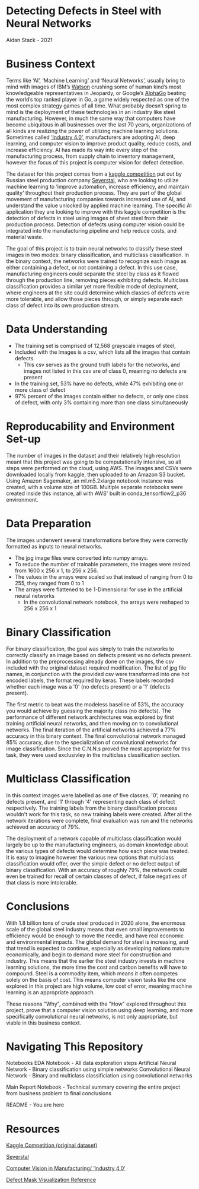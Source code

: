 #  Detecting Defects in Steel with Neural Networks 
Aidan Stack - 2021

# Business Context

  Terms like ‘AI’, ‘Machine Learning’ and ‘Neural Networks’, usually bring to mind with images of IBM’s [Watson](https://www.ibm.com/watson) crushing some of human kind’s most knowledgeable representatives in Jeopardy, or Google’s [AlphaGo](https://deepmind.com/research/case-studies/alphago-the-story-so-far) beating the world’s top ranked player in Go, a game widely respected as one of the most complex strategy games of all time. What probably doesn’t spring to mind is the deployment of these technologies in an industry like steel manufacturing. However, in much the same way that computers have become ubiquitous in all businesses over the last 70 years, organizations of all kinds are realizing the power of utilizing machine learning solutions. Sometimes called [‘Industry 4.0’](https://www.n-ix.com/computer-vision-manufacturing/), manufacturers are adopting AI, deep learning, and computer vision to improve product quality, reduce costs, and increase efficiency. AI has made its way into every step of the manufacturing process, from supply chain to inventory management, however the focus of this project is computer vision for defect detection.

  The dataset for this project comes from a [kaggle competition](https://www.kaggle.com/c/severstal-steel-defect-detection) put out by Russian steel production company [Severstal](https://www.severstal.com/eng/about/), who are looking to utilize machine learning to ‘improve automation, increase efficiency, and maintain quality’ throughout their production process. They are part of the global movement of manufacturing companies towards increased use of AI, and understand the value unlocked by applied machine learning. The specific AI application they are looking to improve with this kaggle competition is the detection of defects in steel using images of sheet steel from their production process. Detection of defects using computer vision could be integrated into the manufacturing pipeline and help reduce costs, and material waste. 
  
  The goal of this project is to train neural networks to classify these steel images in two modes: binary classification, and multiclass classification. In the binary context, the networks were trained to recognize each image as either containing a defect, or not containing a defect. In this use case, manufacturing engineers could separate the steel by class as it flowed through the production line, removing pieces exhibiting defects. Multiclass classification provides a similar yet more flexible mode of deployment, where engineers at the site could determine which classes of defects were more tolerable, and allow those pieces through, or simply separate each class of defect into its own production stream. 

# Data Understanding 

* The training set is comprised of 12,568 grayscale images of steel,
* Included with the images is a csv, which lists all the images that contain defects. 
  * This csv serves as the ground truth labels for the networks, and images not listed in this csv are of class 0, meaning no defects are present
* In the training set, 53% have no defects, while 47% exhibiting one or more class of defect
* 97% percent of the images contain either no defects, or only one class of defect, with only 3% containing more than one class simultaneously

# Reproducability and Environment Set-up

The number of images in the dataset and their relatively high resolution meant that this project was going to be computationally intensive, so all steps were performed on the cloud, using AWS. The images and CSVs were downloaded locally from kaggle, then uploaded to an Amazon S3 bucket. Using Amazon Sagemaker, an ml.m5.2xlarge notebook instance was created, with a volume size of 100GB. Multiple separate notebooks were created inside this instance, all with AWS' built in conda_tensorflow2_p36 environment. 

# Data Preparation

The images underwent several transformations before they were correctly formatted as inputs to neural networks. 
* The jpg image files were converted into numpy arrays.
* To reduce the number of trainable parameters, the images were resized from 1600 x 256 x 1, to 256 x 256. 
* The values in the arrays were scaled so that instead of ranging from 0 to 255, they ranged from 0 to 1 
* The arrays were flattened to be 1-Dimensional for use in the artificial neural networks
  * In the convolutional network notebook, the arrays were reshaped to 256 x 256 x 1

# Binary Classification 

For binary classification, the goal was simply to train the networks to correctly classify an image based on defects present vs no defects present. In addition to the preprocessing already done on the images, the csv included with the original dataset required modification. The list of jpg file names, in conjunction with the provided csv were transformed into one hot encoded labels, the format required by keras. These labels recorded whether each image was a '0' (no defects present) or a '1' (defects present). 

The first metric to beat was the modeless baseline of 53%, the accuracy you would achieve by guessing the majority class (no defects). The performance of different network architectures was explored by first training artificial neural networks, and then moving on to convolutional networks. The final iteration of the artificial networks achieved a 77% accuracy in this binary context. The final convolutional network managed 85% accuracy, due to the specialization of convolutional networks for image classification. Since the C.N.N.s proved the most appropriate for this task, they were used exclusivley in the multiclass classification section. 


# Multiclass Classification 

In this context images were labelled as one of five classes, '0', meaning no defects present, and '1' through '4' representing each class of defect respectively. The training labels from the binary classification process wouldn't work for this task, so new training labels were created. After all the network iterations were complete, final evaluation was run and the networks achieved an accuracy of 79%.

The deployment of a network capable of multiclass classification would largely be up to the manufacturing engineers, as domain knowledge about the various types of defects would determine how each piece was treated. It is easy to imagine however the various new options that multiclass classification would offer, over the simple defect or no defect output of binary classification. With an accuracy of roughly 79%, the network could even be trained for recall of certain classes of defect, if false negatives of that class is more intolerable.

# Conclusions

With 1.8 billion tons of crude steel produced in 2020 alone, the enormous scale of the global steel industry means that even small improvements to efficiency would be enough to move the needle, and have real economic and environmental impacts. The global demand for steel is increasing, and that trend is expected to continue, especially as developing nations mature economically, and begin to demand more steel for construction and industry. This means that the earlier the steel industry invests in machine learning solutions, the more time the cost and carbon benefits will have to compound. Steel is a commodity item, which means it often competes solely on the basis of cost. This means computer vision tasks like the one explored in this project are high volume, low cost of error, meaning machine learning is an appropriate approach.

These reasons "Why", combined with the "How" explored throughout this project, prove that a computer vision solution using deep learning, and more specifically convolutional neural networks, is not only appropriate, but viable in this business context.

# Navigating This Repository

  Notebooks
    EDA Notebook - All data exploration steps 
    Artificial Neural Network - Binary classification using simple networks
    Convolutional Neural Network - Binary and multiclass classificiation using convolutional networks

  Main Report Notebook - Technical summary covering the entire project from business problem to final conclusions
  
  README - You are here 
  
# Resources 

[Kaggle Competition (original dataset)](https://www.kaggle.com/c/severstal-steel-defect-detection)

[Severstal](https://www.severstal.com/eng/about/)

[Computer Vision in Manufacturing/ ‘Industry 4.0’](https://www.n-ix.com/computer-vision-manufacturing/)

[Defect Mask Visualization Reference](https://www.kaggle.com/go1dfish/clear-mask-visualization-and-simple-eda)









